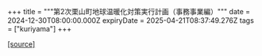 +++
title = """第2次栗山町地球温暖化対策実行計画（事務事業編）"""
date = 2024-12-30T08:00:00.000Z
expiryDate = 2025-04-21T08:37:49.276Z
tags = ["kuriyama"]
+++


[[source]](https://www.town.kuriyama.hokkaido.jp/site/-/29862.html)
